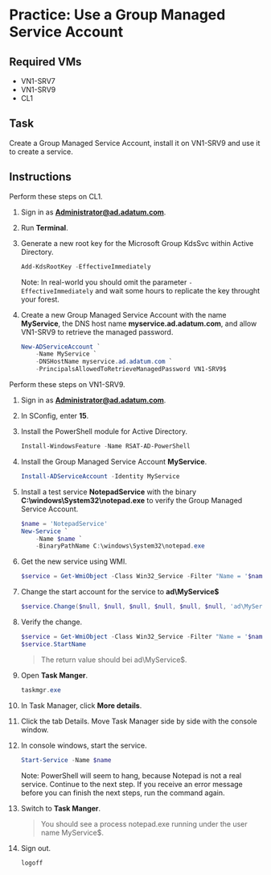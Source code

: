 # Practice: Use a Group Managed Service Account

## Required VMs

* VN1-SRV7
* VN1-SRV9
* CL1

## Task

Create a Group Managed Service Account, install it on VN1-SRV9 and use it to create a service.

## Instructions

Perform these steps on CL1.

1. Sign in as **Administrator@ad.adatum.com**.
1. Run **Terminal**.
1. Generate a new root key for the Microsoft Group KdsSvc within Active Directory.

    ````powershell
    Add-KdsRootKey -EffectiveImmediately
    ````

    Note: In real-world you should omit the parameter ````-EffectiveImmediately```` and wait some hours to replicate the key throught your forest.

1. Create a new Group Managed Service Account with the name **MyService**, the DNS host name **myservice.ad.adatum.com**, and allow VN1-SRV9 to retrieve the managed password.

    ````powershell
    New-ADServiceAccount `
        -Name MyService `
        -DNSHostName myservice.ad.adatum.com `
        -PrincipalsAllowedToRetrieveManagedPassword VN1-SRV9$
    ````

Perform these steps on VN1-SRV9.

1. Sign in as **Administrator@ad.adatum.com**.
1. In SConfig, enter **15**.
1. Install the PowerShell module for Active Directory.

    ````powershell
    Install-WindowsFeature -Name RSAT-AD-PowerShell
    ````

1. Install the Group Managed Service Account **MyService**.

    ````powershell
    Install-ADServiceAccount -Identity MyService
    ````

1. Install a test service **NotepadService** with the binary **C:\windows\System32\notepad.exe** to verify the Group Managed Service Account.

    ````powershell
    $name = 'NotepadService'
    New-Service `
        -Name $name `
        -BinaryPathName C:\windows\System32\notepad.exe
    ````

1. Get the new service using WMI.

    ````powershell
    $service = Get-WmiObject -Class Win32_Service -Filter "Name = '$name'"
    ````

1. Change the start account for the service to **ad\MyService$**

    ````powershell
    $service.Change($null, $null, $null, $null, $null, $null, 'ad\MyService$')
    ````

1. Verify the change.

    ````powershell
    $service = Get-WmiObject -Class Win32_Service -Filter "Name = '$name'"
    $service.StartName
    ````

    > The return value should bei ad\MyService$.

1. Open **Task Manger**.

    ````powershell
    taskmgr.exe
    ````

1. In Task Manager, click **More details**.
1. Click the tab Details. Move Task Manager side by side with the console window.
1. In console windows, start the service.

    ````powershell
    Start-Service -Name $name
    ````

    Note: PowerShell will seem to hang, because Notepad is not a real service. Continue to the next step. If you receive an error message before you can finish the next steps, run the command again.

1. Switch to **Task Manger**.

    > You should see a process notepad.exe running under the user name MyService$.

1. Sign out.

    ````powershell
    logoff
    ````
